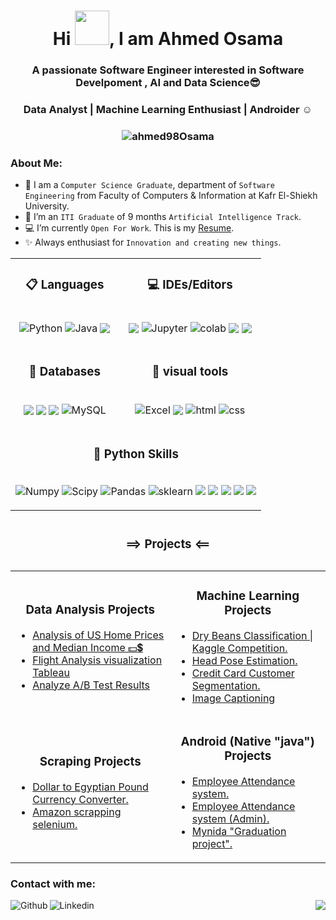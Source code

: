 <h1 align="center"> Hi <img src="https://github.com/mitul3737/mitul3737/blob/main/Wave.gif" width="55" height="55">, I am Ahmed Osama </h1>

<h3 align="center"> A passionate Software Engineer interested in Software Develpoment , AI and Data Science😎 </h3>
<h3 align="center"> Data Analyst | Machine Learning Enthusiast | Androider ☺  </h3> 
<h3 align="center"> <img  align="center" src="https://komarev.com/ghpvc/?username=ahmed98Osama&label=Profile%20views&color=0e75b6&style=flat" alt="ahmed98Osama" />  </h3>


### About Me:

- :school: I am a `Computer Science Graduate`, department of `Software Engineering` from Faculty of Computers & Information at Kafr El-Shiekh University.
- 🔭 I’m an `ITI Graduate` of 9 months `Artificial Intelligence Track`.
- 💻 I’m currently `Open For Work`.  This is my [Resume](https://drive.google.com/file/d/1hHz0chY7sxq3j_xmidSQf8VY-2JdhYf9/view?usp=drive_web).
- ✨ Always enthusiast for `Innovation and creating new things`.



<table>
  <tr>
    <td>
      <h3 align="center">  📋 Languages  </h3>
      <p align="center">
        <br>
        <img align="center" alt="Python" src="https://img.shields.io/badge/Python-FFD43B?style=for-the-badge&logo=python&logoColor=blue"/>
        <img align="center" alt="Java" src="https://img.shields.io/badge/Java-ED8B00?style=for-the-badge&logo=java&logoColor=white"/>
        <img align="center" src="https://img.shields.io/badge/c++-%2300599C.svg?style=for-the-badge&logo=c%2B%2B&logoColor=white"/>   
      </p>
    </td>
    <td>
      <h3 align="center">  💻 IDEs/Editors  </h3>
      <p align="center">
        <br>
        <img align="center" src="https://img.shields.io/badge/Android%20Studio-3DDC84.svg?style=for-the-badge&logo=android-studio&logoColor=white"/>
        <img align="center" alt="Jupyter" src="https://img.shields.io/badge/Jupyter-F37626.svg?&style=for-the-badge&logo=Jupyter&logoColor=white"/>
        <img align="center" alt="colab" src="https://img.shields.io/badge/Colab-F9AB00?style=for-the-badge&logo=googlecolab&color=525252"/>
        <img align="center" src="https://img.shields.io/badge/Eclipse-FE7A16.svg?style=for-the-badge&logo=Eclipse&logoColor=white"/>
        <img align="center" src="https://img.shields.io/badge/NetBeansIDE-1B6AC6.svg?style=for-the-badge&logo=apache-netbeans-ide&logoColor=white"/>
      </p>
    </td>
  </tr>
  <tr>
    <td>
      <h3 align="center">  💾 Databases </h3>
      <p align="center">
        <br>
        <img align="center" src="https://img.shields.io/badge/Firebase-039BE5?style=for-the-badge&logo=Firebase&logoColor=white"/>
        <img align="center" src="https://img.shields.io/badge/sqlite-%2307405e.svg?style=for-the-badge&logo=sqlite&logoColor=white"/>  
        <img align="center" src="https://img.shields.io/badge/postgres-%23316192.svg?style=for-the-badge&logo=postgresql&logoColor=white"/>
        <img align="center" alt="MySQL" src="https://img.shields.io/badge/MySQL-005C84?style=for-the-badge&logo=mysql&logoColor=white"/>
      </p>
    </td>
     <td>
      <h3 align="center">  🎨 visual tools   </h3>
      <p align="center">
        <br>
        <img align="center" alt="Excel" src="https://img.shields.io/badge/Microsoft_Excel-217346?style=for-the-badge&logo=microsoft-excel&logoColor=white"/>
        <img align="center" src="https://img.shields.io/badge/PowerBI-F2C811?style=for-the-badge&logo=Power%20BI&logoColor=white"/>
        <img align="center" alt="html" src="https://img.shields.io/badge/HTML5-E34F26?style=for-the-badge&logo=html5&logoColor=white"/>
        <img align="center" alt="css" src="https://img.shields.io/badge/CSS3-1572B6?style=for-the-badge&logo=css3&logoColor=white"/>
      </p>
    </td>
    </tr>
    <tr>
     <td colspan="2">
      <h3 align="center">  🔧 Python Skills  </h3>
      <p align="center">
        <br>
        <img alt="Numpy" src="https://img.shields.io/badge/Numpy-777BB4?style=for-the-badge&logo=numpy&logoColor=white"/>
        <img alt="Scipy" src="https://img.shields.io/badge/SciPy-654FF0?style=for-the-badge&logo=SciPy&logoColor=white"/>
        <img alt="Pandas" src="https://img.shields.io/badge/Pandas-2C2D72?style=for-the-badge&logo=pandas&logoColor=white"/>
        <img alt="sklearn" src="https://img.shields.io/badge/scikit_learn-F7931E?style=for-the-badge&logo=scikit-learn&logoColor=white"/>
        <img src="https://img.shields.io/badge/Plotly-%233F4F75.svg?style=for-the-badge&logo=plotly&logoColor=white"/>
        <img src="https://img.shields.io/badge/Keras-%23D00000.svg?style=for-the-badge&logo=Keras&logoColor=white"/>
        <img src="https://img.shields.io/badge/Anaconda-%2344A833.svg?style=for-the-badge&logo=anaconda&logoColor=white"/>
        <img src="https://img.shields.io/badge/Spyder-838485?style=for-the-badge&logo=spyder%20ide&logoColor=maroon"/>
        <img src="https://img.shields.io/badge/dash-008DE4?style=for-the-badge&logo=dash&logoColor=white"/>
      </p>
    </td>
  </tr>
</table>

  



  
  
  
  <table align="center" >
    <caption><h3 align="center"> ==> Projects <== </h3></caption>
  <tr>
    <td>
      <h3 align="center"> Data Analysis Projects </h3>
        <ul>
          <li><a href="https://github.com/ahmed98Osama/Analysis-of-US-Home-Prices-and-Median-Income-Dashboard" target="_blank">Analysis of US Home Prices and Median Income 💵💲</a></li>
          <li><a href="https://github.com/ahmed98Osama/Analysis-of-US-Home-Prices-and-Median-Income-Dashboard" target="_blank">Flight Analysis visualization Tableau</a></li>
          <li><a href="https://github.com/ahmed98Osama/Analyze_A-B_Test_Results_Udacity" target="_blank">Analyze A/B Test Results</a></li>
        </ul>
    </td>
    <td>
      <h3 align="center"> Machine Learning Projects </h3>
        <ul>
          <li><a href="https://www.kaggle.com/code/khalednabil10/yalla-bean-a-gamed/notebook?scriptVersionId=97030261">Dry Beans Classification | Kaggle Competition.</a></li>
          <li><a href="https://github.com/ahmed98Osama/Head_Pose_Estimation">Head Pose Estimation.</a></li>
          <li><a href="https://github.com/ahmed98Osama/credit_card_customer_segmentation">Credit Card Customer Segmentation.</a></li>
          <li><a href="https://github.com/ahmed98Osama/OFA_Image_Captioning ">Image Captioning</a></li>
        </ul>
    </td>
  </tr>
  <tr>
    <td>
      <h3 align="center"> Scraping Projects </h3>
        <ul>
          <li><a href="https://github.com/ahmed98Osama/Dollar-to-Egyptian-Pound-Currency-Converter">Dollar to Egyptian Pound Currency Converter.</a></li>
          <li><a href="https://github.com/ahmed98Osama/Amazon-Web-scrapping-using-selenium">Amazon scrapping selenium.</a></li>
        </ul>
    </td>
    <td>
      <h3 align="center"> Android (Native "java") Projects </h3>
        <ul>
          <li><a href="https://github.com/ahmed98Osama/Employee-Radar">Employee Attendance system.</a></li>
          <li><a href="https://github.com/ahmed98Osama/Atms2">Employee Attendance system (Admin).</a></li>
          <li><a href="https://github.com/AbdelrhmanGouda/GradutionProject">Mynida "Graduation project".</a></li>
        </ul>
    </td>
  </tr>
</table>
  
### Contact with me:

<a href="https://www.kaggle.com/ahmed98osama" target="blank">
  <img align="left" alt="Github" src="https://img.shields.io/badge/Kaggle-20BEFF?style=for-the-badge&logo=Kaggle&logoColor=white">
  </a>


<a href="https://www.linkedin.com/in/ahmed98osama/">
<img align="left" alt="Linkedin" src="https://img.shields.io/badge/LinkedIn-0077B5?style=for-the-badge&logo=linkedin&logoColor=white">
</a>
<!-- 
     <img align="right" src="https://github-readme-streak-stats.herokuapp.com?user=ahmed98Osama&theme=vue-dark&hide_border=true&date_format=M%20j%5B%2C%20Y%5D" alt="ahmed98Osama" />
    -->
<div align="right"><img src="https://github-readme-stats.vercel.app/api?username=ahmed98Osama&show_icons=true&count_private=true&hide_border=true" align="center" /></div>
<br />
